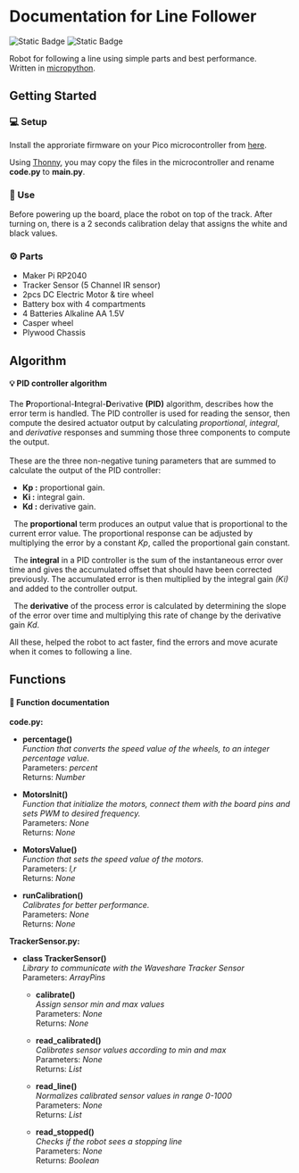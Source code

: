 # Documentation for Line Follower
![Static Badge](https://img.shields.io/badge/MicroPython-%232b2728?style=flat-square&logo=micropython)
![Static Badge](https://img.shields.io/badge/Raspberry%20Pi%20Pico-%23a22846?style=flat-square&logo=raspberrypi)

Robot for following a line using simple parts and best performance.<br>
Written in [micropython](https://docs.micropython.org/en/latest/).

## Getting Started
### 💻 Setup
Install the approriate firmware on your Pico microcontroller from [here](https://micropython.org/download/).

Using [Thonny](https://thonny.org/), you may copy the files in the microcontroller and rename **code.py** to **main.py**.

### 📍 Use
Before powering up the board, place the robot on top of the track. After turning on, there is a 2 seconds calibration delay that assigns the white and black values.

### ⚙️ Parts
* Maker Pi RP2040
* Tracker Sensor (5 Channel IR sensor)
* 2pcs DC Electric Motor & tire wheel
* Battery box with 4 compartments
* 4 Batteries Alkaline AA 1.5V
* Casper wheel
* Plywood Chassis

## Algorithm
#### 💡 PID controller algorithm

The **P**roportional-**I**ntegral-**D**erivative **(PID)** algorithm, describes how the error term is handled.
The PID controller is used for reading the sensor, then compute the desired actuator output by calculating *proportional*, *integral*, and *derivative* responses and summing those three components to compute the output.<br><br>
These are the three non-negative tuning parameters that are summed to calculate the output of the PID controller:
   - **Kp :** proportional gain.
   - **Ki :** integral gain.
   - **Kd :** derivative gain.

&nbsp; The **proportional** term produces an output value that is proportional to the current error value. The proportional response can be adjusted by multiplying the error by a constant *Kp*, called the proportional gain constant.<br>
  
&nbsp;  The **integral** in a PID controller is the sum of the instantaneous error over time and gives the accumulated offset that should have been corrected previously. The accumulated error is then multiplied by the integral gain *(Ki)* and added to the controller output.<br>

&nbsp; The **derivative** of the process error is calculated by determining the slope of the error over time and multiplying this rate of change by the derivative gain *Kd*.<br>

All these, helped the robot to act faster, find the errors and move acurate when it comes to following a line.
## Functions
#### 📝 Function documentation
**code.py:**
- **percentage()**<br>
*Function that converts the speed value of the wheels, to an integer percentage value.*<br>
 Parameters: *percent* <br>
 Returns: *Number*

- **MotorsInit()**<br>
*Function that initialize the motors, connect them with the board pins and sets PWM to desired frequency.*<br>
 Parameters: *None*<br>
 Returns: *None*

- **MotorsValue()**<br>
*Function that sets the speed value of the motors.*<br>
 Parameters: *l,r*<br>
 Returns: *None*

- **runCalibration()**<br>
*Calibrates for better performance.*<br>
 Parameters: *None*<br>
 Returns: *None*

**TrackerSensor.py:**

- **class TrackerSensor()**<br>
*Library to communicate with the Waveshare Tracker Sensor*<br>
 Parameters: *ArrayPins*<br>
 
    - **calibrate()**<br>
       *Assign sensor min and max values*<br>
       Parameters: *None*<br>
       Returns: *None*

     - **read_calibrated()**<br>
       *Calibrates sensor values according to min and max*<br>
       Parameters: *None*<br>
       Returns: *List*

     - **read_line()**<br>
       *Normalizes calibrated sensor values in range 0-1000*<br>
       Parameters: *None*<br>
       Returns: *List*

     - **read_stopped()**<br>
       *Checks if the robot sees a stopping line*<br>
       Parameters: *None*<br>
       Returns: *Boolean*
